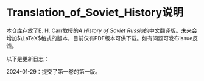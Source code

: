 # Translation_of_Soviet_History说明

本仓库存放了E. H. Carr教授的*A History of Soviet Russia*的中文翻译版。未来会增加$\LaTeX$格式的版本，目前仅有PDF版本可供下载。如有问题可发布Issue反馈。

以下是更新日志：

2024-01-29：提交了第一卷的第一版。
